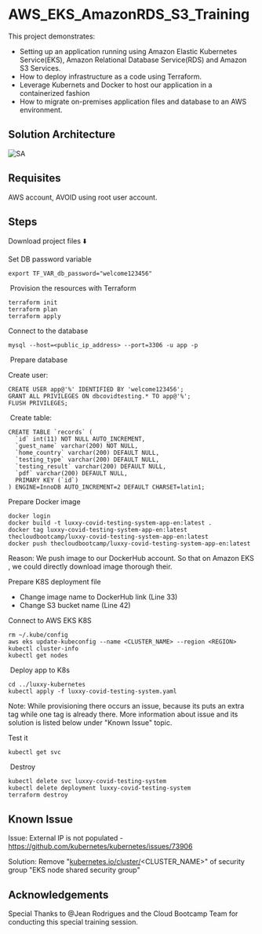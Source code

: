 # AWS_EKS_AmazonRDS_S3_Training

This project demonstrates:

- Setting up an application running using Amazon Elastic Kubernetes Service(EKS), Amazon Relational Database Service(RDS) and Amazon S3 Services. 
- How to deploy infrastructure as a code using Terraform.
- Leverage Kubernets and Docker to host our application in a containerized fashion
- How to migrate on-premises application files and database to an AWS environment.

## Solution Architecture

![SA](https://github.com/siddharthpaliwal007/AWS_EKS_AmazonRDS_S3_Training/assets/25987777/fae905e2-d92a-4215-bcca-8739903fdb73)

## Requisites

AWS account, AVOID using root user account.

## Steps

Download project files ⬇️

Set DB password variable
```
export TF_VAR_db_password="welcome123456"
```
​
Provision the resources with Terraform
```
terraform init
terraform plan
terraform apply
```

Connect to the database
```
mysql --host=<public_ip_address> --port=3306 -u app -p
```
​
Prepare database

Create user:
```
CREATE USER app@'%' IDENTIFIED BY 'welcome123456';
GRANT ALL PRIVILEGES ON dbcovidtesting.* TO app@'%';
FLUSH PRIVILEGES;
```
​
Create table:
```
CREATE TABLE `records` (
  `id` int(11) NOT NULL AUTO_INCREMENT,
  `guest_name` varchar(200) NOT NULL,
  `home_country` varchar(200) DEFAULT NULL,
  `testing_type` varchar(200) DEFAULT NULL,
  `testing_result` varchar(200) DEFAULT NULL,
  `pdf` varchar(200) DEFAULT NULL,
  PRIMARY KEY (`id`)
) ENGINE=InnoDB AUTO_INCREMENT=2 DEFAULT CHARSET=latin1;
```

Prepare Docker image
```
docker login
docker build -t luxxy-covid-testing-system-app-en:latest .
docker tag luxxy-covid-testing-system-app-en:latest thecloudbootcamp/luxxy-covid-testing-system-app-en:latest
docker push thecloudbootcamp/luxxy-covid-testing-system-app-en:latest
```
​Reason: We push image to our DockerHub account. So that on Amazon EKS , we could directly download image thorough their. 

Prepare K8S deployment file
- Change image name to DockerHub link (Line 33)
- Change S3 bucket name (Line 42)

Connect to AWS EKS K8S
```
rm ~/.kube/config
aws eks update-kubeconfig --name <CLUSTER_NAME> --region <REGION>
kubectl cluster-info
kubectl get nodes
```
​
Deploy app to K8s
```
cd ../luxxy-kubernetes
kubectl apply -f luxxy-covid-testing-system.yaml
```

Note: While provisioning there occurs an issue, because its puts an extra tag while one tag is already there. More information about issue and its solution is listed below under "Known Issue" topic. 

Test it
```
kubectl get svc
```
​
Destroy
```
kubectl delete svc luxxy-covid-testing-system
kubectl delete deployment luxxy-covid-testing-system
terraform destroy
```

## Known Issue
Issue:
External IP is not populated - https://github.com/kubernetes/kubernetes/issues/73906

Solution:
Remove "[kubernetes.io/cluster/](http://kubernetes.io/cluster/)<CLUSTER_NAME>" of security group "EKS node shared security group"


## Acknowledgements

Special Thanks to @Jean Rodrigues and the Cloud Bootcamp Team for conducting this special training session. 
